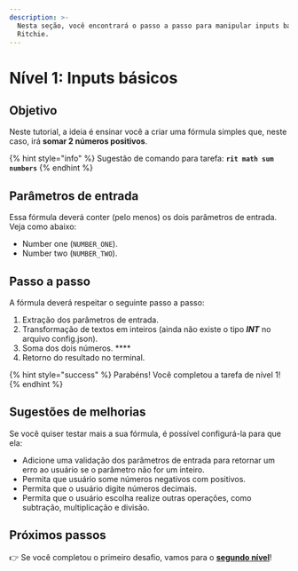```yaml
---
description: >-
  Nesta seção, você encontrará o passo a passo para manipular inputs básicos no
  Ritchie.
---
```


# Nível 1: Inputs básicos

## Objetivo

Neste tutorial, a ideia é ensinar você a criar uma fórmula simples que, neste caso, irá **somar 2 números positivos**.

{% hint style="info" %}
Sugestão de comando para tarefa: **`rit math sum numbers`**
{% endhint %}

## Parâmetros de entrada

Essa fórmula deverá conter \(pelo menos\) os dois parâmetros de entrada. Veja como abaixo:

* Number one \(`NUMBER_ONE`\).
* Number two \(`NUMBER_TWO`\).

## Passo a passo

A fórmula deverá respeitar o seguinte passo a passo:

1. Extração dos parâmetros de entrada. 
2. Transformação de textos em inteiros \(ainda não existe o tipo _**INT**_ no arquivo config.json\). 
3. Soma dos dois números. ****
4. Retorno do resultado no terminal.

{% hint style="success" %}
Parabéns! Você completou a tarefa de nível 1!
{% endhint %}

## Sugestões de melhorias

Se você quiser testar mais a sua fórmula, é possível configurá-la para que ela:

* Adicione uma validação dos parâmetros de entrada para retornar um erro ao usuário se o parâmetro não for um inteiro. 
* Permita que usuário some números negativos com positivos. 
* Permita que o usuário digite números decimais.  
* Permita que o usuário escolha realize outras operações, como subtração, multiplicação e divisão.

## Próximos passos 

👉 Se você completou o primeiro desafio, vamos para o [**segundo nível**](nivel-2.md)!

